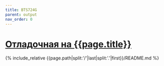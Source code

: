 ```yaml
---
title: BTS724G
parent: output
nav_order: 0
---
```

# [Отладочная на {{page.title}}](https://github.com/mpp2508/{{page.path|split:'/'|last|split:'.'|first}})
{% include_relative {{page.path|split:'/'|last|split:'.'|first}}/README.md %}
